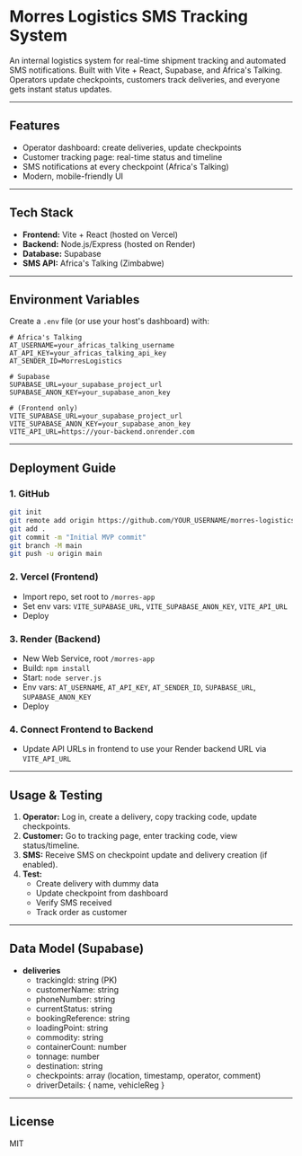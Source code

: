 # Morres Logistics SMS Tracking System

An internal logistics system for real-time shipment tracking and automated SMS notifications. Built with Vite + React, Supabase, and Africa's Talking. Operators update checkpoints, customers track deliveries, and everyone gets instant status updates.

---

## Features
- Operator dashboard: create deliveries, update checkpoints
- Customer tracking page: real-time status and timeline
- SMS notifications at every checkpoint (Africa's Talking)
- Modern, mobile-friendly UI

---

## Tech Stack
- **Frontend:** Vite + React (hosted on Vercel)
- **Backend:** Node.js/Express (hosted on Render)
- **Database:** Supabase
- **SMS API:** Africa's Talking (Zimbabwe)

---

## Environment Variables
Create a `.env` file (or use your host's dashboard) with:

```
# Africa's Talking
AT_USERNAME=your_africas_talking_username
AT_API_KEY=your_africas_talking_api_key
AT_SENDER_ID=MorresLogistics

# Supabase
SUPABASE_URL=your_supabase_project_url
SUPABASE_ANON_KEY=your_supabase_anon_key

# (Frontend only)
VITE_SUPABASE_URL=your_supabase_project_url
VITE_SUPABASE_ANON_KEY=your_supabase_anon_key
VITE_API_URL=https://your-backend.onrender.com
```

---

## Deployment Guide

### 1. GitHub
```bash
git init
git remote add origin https://github.com/YOUR_USERNAME/morres-logistics.git
git add .
git commit -m "Initial MVP commit"
git branch -M main
git push -u origin main
```

### 2. Vercel (Frontend)
- Import repo, set root to `/morres-app`
- Set env vars: `VITE_SUPABASE_URL`, `VITE_SUPABASE_ANON_KEY`, `VITE_API_URL`
- Deploy

### 3. Render (Backend)
- New Web Service, root `/morres-app`
- Build: `npm install`
- Start: `node server.js`
- Env vars: `AT_USERNAME`, `AT_API_KEY`, `AT_SENDER_ID`, `SUPABASE_URL`, `SUPABASE_ANON_KEY`
- Deploy

### 4. Connect Frontend to Backend
- Update API URLs in frontend to use your Render backend URL via `VITE_API_URL`

---

## Usage & Testing
1. **Operator:** Log in, create a delivery, copy tracking code, update checkpoints.
2. **Customer:** Go to tracking page, enter tracking code, view status/timeline.
3. **SMS:** Receive SMS on checkpoint update and delivery creation (if enabled).
4. **Test:**
   - Create delivery with dummy data
   - Update checkpoint from dashboard
   - Verify SMS received
   - Track order as customer

---

## Data Model (Supabase)
- **deliveries**
  - trackingId: string (PK)
  - customerName: string
  - phoneNumber: string
  - currentStatus: string
  - bookingReference: string
  - loadingPoint: string
  - commodity: string
  - containerCount: number
  - tonnage: number
  - destination: string
  - checkpoints: array (location, timestamp, operator, comment)
  - driverDetails: { name, vehicleReg }

---

## License
MIT
